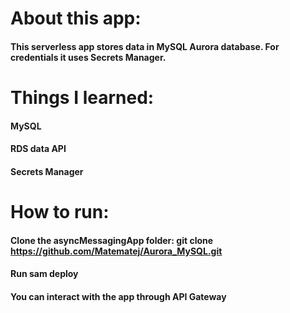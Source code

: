 # About this app:
#### This serverless app stores data in MySQL Aurora database. For credentials it uses Secrets Manager.

# Things I learned:
#### MySQL 
#### RDS data API
#### Secrets Manager

# How to run:
#### Clone the asyncMessagingApp folder:     git clone https://github.com/Matematej/Aurora_MySQL.git
#### Run sam deploy
#### You can interact with the app through API Gateway
